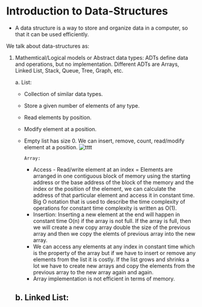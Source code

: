 # Introduction to Data-Structures

* A data structure is a way to store and organize data in a computer, so that it can be used efficiently.

We talk about data-structures as:
1. Mathemtical/Logical models or Abstract data types: ADTs define data and operations, but no implementation. Different ADTs are Arrays, Linked List, Stack, Queue, Tree, Graph, etc.

     a.  List:
     - Collection of similar data types.
     - Store a given number of elements of any type.
     - Read elements by position.
     - Modify element at a position.
     - Empty list has size 0. We can insert, remove, count, read/modify element at a position.
          ![tttt](https://user-images.githubusercontent.com/93812163/235986171-59c31855-a6a3-43ae-956e-281f3f973217.png)
     
           Array:
          - Access - Read/write element at an index = Elements are arranged in one contiguous block of memory using the starting address or the base address of the block of the memory and the index or the position of the element, we can calculate the address of that particular element and access it in constant time. Big O notation that is used to describe the time complexity of operations for constant time complexity is written as O(1).
          - Insertion: Inserting a new element at the end will happen in constant time O(n) if the array is not full. If the array is full, then we will create a new copy array double the size of the previous array and then we copy the elemts of previous array into the new array.
          - We can access any elements at any index in constant time which is the property of the array but if we have to insert or remove any elements from the list it is costly. If the list grows and shrinks a lot we have to create new arrays and copy the elements from the previous array to the new array again and again.
          - Array implementation is not efficient in terms of memory.
     
     b. Linked List:
     - 

      
